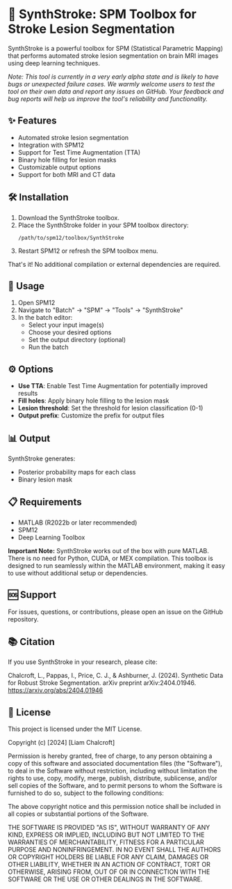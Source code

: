 # 🧠 SynthStroke: SPM Toolbox for Stroke Lesion Segmentation

SynthStroke is a powerful toolbox for SPM (Statistical Parametric Mapping) that performs automated stroke lesion segmentation on brain MRI images using deep learning techniques.

*Note: This tool is currently in a very early alpha state and is likely to have bugs or unexpected failure cases. We warmly welcome users to test the tool on their own data and report any issues on GitHub. Your feedback and bug reports will help us improve the tool's reliability and functionality.*

## ✨ Features

- Automated stroke lesion segmentation
- Integration with SPM12
- Support for Test Time Augmentation (TTA)
- Binary hole filling for lesion masks
- Customizable output options
- Support for both MRI and CT data

## 🛠️ Installation

1. Download the SynthStroke toolbox.
2. Place the SynthStroke folder in your SPM toolbox directory:
   ```
   /path/to/spm12/toolbox/SynthStroke
   ```
3. Restart SPM12 or refresh the SPM toolbox menu.

That's it! No additional compilation or external dependencies are required.

## 🚀 Usage

1. Open SPM12
2. Navigate to "Batch" → "SPM" → "Tools" → "SynthStroke"
3. In the batch editor:
   - Select your input image(s)
   - Choose your desired options
   - Set the output directory (optional)
   - Run the batch

## ⚙️ Options

- **Use TTA**: Enable Test Time Augmentation for potentially improved results
- **Fill holes**: Apply binary hole filling to the lesion mask
- **Lesion threshold**: Set the threshold for lesion classification (0-1)
- **Output prefix**: Customize the prefix for output files

## 📊 Output

SynthStroke generates:
- Posterior probability maps for each class
- Binary lesion mask

## 📋 Requirements

- MATLAB (R2022b or later recommended)
- SPM12
- Deep Learning Toolbox

**Important Note:** SynthStroke works out of the box with pure MATLAB. There is no need for Python, CUDA, or MEX compilation. This toolbox is designed to run seamlessly within the MATLAB environment, making it easy to use without additional setup or dependencies.

## 🆘 Support

For issues, questions, or contributions, please open an issue on the GitHub repository.

## 📚 Citation

If you use SynthStroke in your research, please cite:

Chalcroft, L., Pappas, I., Price, C. J., & Ashburner, J. (2024). Synthetic Data for Robust Stroke Segmentation. arXiv preprint arXiv:2404.01946. https://arxiv.org/abs/2404.01946

## 📜 License

This project is licensed under the MIT License.

Copyright (c) [2024] [Liam Chalcroft]

Permission is hereby granted, free of charge, to any person obtaining a copy
of this software and associated documentation files (the "Software"), to deal
in the Software without restriction, including without limitation the rights
to use, copy, modify, merge, publish, distribute, sublicense, and/or sell
copies of the Software, and to permit persons to whom the Software is
furnished to do so, subject to the following conditions:

The above copyright notice and this permission notice shall be included in all
copies or substantial portions of the Software.

THE SOFTWARE IS PROVIDED "AS IS", WITHOUT WARRANTY OF ANY KIND, EXPRESS OR
IMPLIED, INCLUDING BUT NOT LIMITED TO THE WARRANTIES OF MERCHANTABILITY,
FITNESS FOR A PARTICULAR PURPOSE AND NONINFRINGEMENT. IN NO EVENT SHALL THE
AUTHORS OR COPYRIGHT HOLDERS BE LIABLE FOR ANY CLAIM, DAMAGES OR OTHER
LIABILITY, WHETHER IN AN ACTION OF CONTRACT, TORT OR OTHERWISE, ARISING FROM,
OUT OF OR IN CONNECTION WITH THE SOFTWARE OR THE USE OR OTHER DEALINGS IN THE
SOFTWARE.
